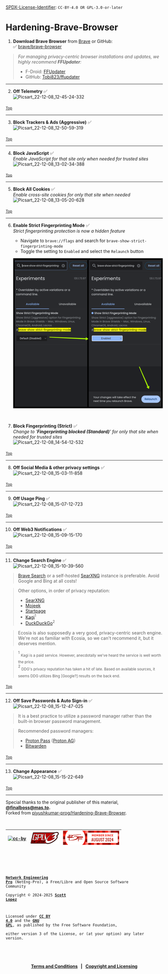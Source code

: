 <!-- SPDX-License-Identifier: CC-BY-4.0 OR GPL-3.0-or-later -->
<!-- This file is part of Network Engineering Pro -->

<!--
Network Engineering Pro (NetEng-Pro), a Free/Libre and Open Source Community
Copyright © 2024-2025 Scott Lopez

---

I. Creative Commons Attribution 4.0 International

Network Engineering Pro (the "Licensed Material") is licensed under Creative Commons Attribution 4.0 International ("CC BY 4.0").
To view a copy of this license, visit https://creativecommons.org/licenses/by/4.0/.

Per the terms of the License, you are free to distribute, remix, adapt, and build upon the Licensed Material for any purpose, even commercially.
You must give appropriate credit, provide a link to the License, and indicate if changes were made.

The Licensor offers the Licensed Material as-is and as-available, and makes no representations or warranties of any kind concerning the Licensed Material, whether express, implied, statutory, or other. This includes, without limitation, warranties of title, merchantability, fitness for a particular purpose, non-infringement, absence of latent or other defects, accuracy, or the presence or absence of errors, whether or not known or discoverable.

Permissions beyond the scope of this License—or instead of those permitted by this License—may be available as further defined within this document.

  SPDX Reference: https://spdx.org/licenses/CC-BY-4.0.html
  Canonical URL: https://creativecommons.org/licenses/by/4.0/

---

II. GNU General Public License

Network Engineering Pro is free software: you can redistribute it and/or modify it under the terms of the GNU General Public License ("GNU GPL") as published by the Free Software Foundation, either version 3 of the License, or (at your option) any later version.

This material is distributed in the hope that it will be useful, but WITHOUT ANY WARRANTY; without even the implied warranty of MERCHANTABILITY or
FITNESS FOR A PARTICULAR PURPOSE.

See the GNU General Public License for more details.

  SPDX Reference: https://spdx.org/licenses/GPL-3.0-or-later.html
  Canonical URL: https://www.gnu.org/licenses/gpl-3.0.html

---

Author: Scott Lopez
Email: <contact@neteng.pro>
Web: <https://bio.neteng.pro>
-->

[SPDX-License-Identifier](https://spdx.dev/learn/handling-license-info/): `CC-BY-4.0 OR GPL-3.0-or-later`

# <a id="top">Hardening-Brave-Browser</a>

1. **Download Brave Browser** from [Brave](https://www.brave.com) or GitHub:  
   ✅ [brave/brave-browser](https://github.com/brave/brave-browser)

> _For managing privacy-centric browser installations and updates, we highly
> recommend **FFUpdater**:_
>
> - F-Droid: [FFUpdater](https://f-droid.org/packages/de.marmaro.krt.ffupdater/)
> - GitHub: [Tobi823/ffupdater](https://github.com/Tobi823/ffupdater)

---

2. **Off Telemetry** ✅  
   ![Picsart_22-12-08_12-45-24-332](https://user-images.githubusercontent.com/104879897/206441617-bd616617-cdb4-4039-92d6-a6e1c355dcd5.jpg)

<sub>[Top](#top)</sub>

---

3. **Block Trackers & Ads (Aggressive)** ✅  
   ![Picsart_22-12-08_12-50-59-319](https://user-images.githubusercontent.com/104879897/206441632-1412567b-0fc5-462a-8ba2-c6573a333b3e.jpg)

<sub>[Top](#top)</sub>

---

4. **Block JavaScript** ✅  
   _Enable JavaScript for that site only when needed for trusted sites_  
   ![Picsart_22-12-08_13-02-34-388](https://user-images.githubusercontent.com/104879897/206441690-4a5dba7e-7d6d-4652-8e23-c9bb360edd86.jpg)

<sub>[Top](#top)</sub>

---

5. **Block All Cookies** ✅  
   _Enable cross-site cookies for only that site when needed_
   ![Picsart_22-12-08_13-05-20-628](https://user-images.githubusercontent.com/104879897/206441699-0c69dcc6-e4b2-490d-9f1c-a77c68f73de6.jpg)

<sub>[Top](#top)</sub>

---

6. **Enable Strict Fingerprinting Mode** ✅  
   _Strict fingerprinting protection is now a hidden feature_

   - Navigate to `brave://flags` and search for
     `brave-show-strict-fingerprinting-mode`
   - Toggle the setting to `Enabled` and select the `Relaunch` button

   ![Enable Strict Fingerprinting Mode](https://raw.githubusercontent.com/NetEng-Pro/Hardening-Brave-Browser/refs/heads/master/assets/fingerprinting.png "Enable Strict Fingerprinting")

&nbsp;

7. **Block Fingerprinting (Strict)** ✅  
   _Change to '**Fingerprinting blocked (Standard)**' for only that site when
   needed for trusted sites_  
   ![Picsart_22-12-08_14-54-12-532](https://user-images.githubusercontent.com/104879897/206441701-8853f5e1-b948-49f2-9e27-d95bc394300f.jpg)

<sub>[Top](#top)</sub>

---

8. **Off Social Media & other privacy settings** ✅  
   ![Picsart_22-12-08_15-03-11-858](https://user-images.githubusercontent.com/104879897/206441705-0085cdbd-e965-489e-9f5a-79e1b13bf3ad.jpg)

<sub>[Top](#top)</sub>

---

9. **Off Usage Ping** ✅  
   ![Picsart_22-12-08_15-07-12-723](https://user-images.githubusercontent.com/104879897/206441711-5fcb658e-9250-4bcf-8fc5-f6e2e77604f3.jpg)

<sub>[Top](#top)</sub>

---

10. **Off Web3 Notifications** ✅  
    ![Picsart_22-12-08_15-09-15-170](https://user-images.githubusercontent.com/104879897/206441716-aa9e879d-ab48-47f6-86b0-44f78ec0d4b9.jpg)

<sub>[Top](#top)</sub>

---

11. **Change Search Engine** ✅  
    ![Picsart_22-12-08_15-10-39-560](https://user-images.githubusercontent.com/104879897/206441720-daedc536-d771-48e6-b0f4-4c618285f8e0.jpg)

> [Brave Search](https://search.bravesearch.brave.com) or a self-hosted
> [SearXNG](https://docs.searxng.org) instance is preferable. Avoid Google and
> Bing at all costs!

> Other options, in order of privacy reputation:
>
> - [SearXNG](https://docs.searxng.org)
> - [Mojeek](https://www.mojeek.com)
> - [Startpage](https://www.startpage.com)
> - [Kagi](https://kagi.com)<sup>1</sup>
> - [DuckDuckGo](https://www.duckduckgo.com)<sup>2</sup>

> Ecosia is also supposedly a very good, privacy-centric search engine. We're
> not as familiar with Ecosia, so we can't recommend it, but it deserves
> mention.

> <sup>1</sup> <sub>Kagi is a paid service. However, anecdotally we've heard the
> service is well worth the price.</sub>  
> <sup>2</sup><sub> DDG's privacy reputation has taken a hit of late. Based on
> available sources, it seems DDG utilizes Bing [Google?] results on the back
> end.

<sub>[Top](#top)</sub>

---

12. **Off Save Passwords & Auto Sign-in** ✅  
    ![Picsart_22-12-08_15-12-47-025](https://user-images.githubusercontent.com/104879897/206441725-873fa3ac-d077-43c1-9654-9501149da467.jpg)

> It is a best practice to utilize a password manager rather than the built-in
> browser password management.

> Recommended password managers:
>
> - [Proton Pass](https:/www.proton.me/pass)
>   ([Proton AG](https://www.proton.me))
> - [Bitwarden](https://www.bitwarden.com)

<sub>[Top](#top)</sub>

---

13. **Change Appearance** ✅  
    ![Picsart_22-12-08_15-15-22-649](https://user-images.githubusercontent.com/104879897/206441728-12393aef-3354-428d-8441-74268f9ec5b2.jpg)

<sub>[Top](#top)</sub>

---

Special thanks to the original publisher of this material,
**[@finalboss@mas.to](https://mas.to/@finalboss).**  
Forked from
[piyushkumar-prog/Hardening-Brave-Browser](https://github.com/piyushkumar-prog/Hardening-Brave-Browser).

&nbsp;

| [![cc-by](https://forthebadge.com/images/badges/cc-by.png)](https://creativecommons.org/licenses/by/4.0/) | [![gnu-gpl](https://raw.githubusercontent.com/NetEng-Pro/dev-neteng-pro/refs/heads/master/img/gpl3-small.png)](https://www.gnu.org/licenses/gpl-3.0.html) | [![fsf](https://raw.githubusercontent.com/NetEng-Pro/dev-neteng-pro/refs/heads/master/img/fsf-member.png)](https://my.fsf.org/join?referrer=6725885) |
| :-------------------------------------------------------------------------------------------------------: | :-------------------------------------------------------------------------: | :--------------------------------------------------------------------: |

&nbsp;

<code style="height: 50vh; width: 100%; background: transparent; border: none; border-radius: 0; resize: none; outline: none;">

**[Network Engineering Pro](https://neteng.pro/)** (NetEng-Pro), a Free/Libre and Open Source Software Community  
Copyright &copy; 2024-2025 **[Scott Lopez](https://bio.neteng.pro)**

Licensed under **[CC BY 4.0](https://creativecommons.org/licenses/by/4.0/)** and the **[GNU GPL](https://spdx.org/licenses/GPL-3.0-or-later.html)**, as published by the Free Software Foundation,  
either version 3 of the License, or (at your option) any later version.

</code>

&nbsp;

<span style="text-align: center; font-size: 14px; font-weight: bold;">

[Terms and Conditions](https://github.com/NetEng-Pro/dev-neteng-pro/blob/master/legal/TERMS.md) &nbsp; | &nbsp; [Copyright and Licensing](https://github.com/NetEng-Pro/dev-neteng-pro/blob/master/LICENSE.md)

</span>
